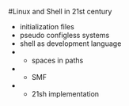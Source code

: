 #Linux and Shell in 21st century

- initialization files
- pseudo configless systems
- shell as development language
- - spaces in paths
- - SMF
- - 21sh implementation
